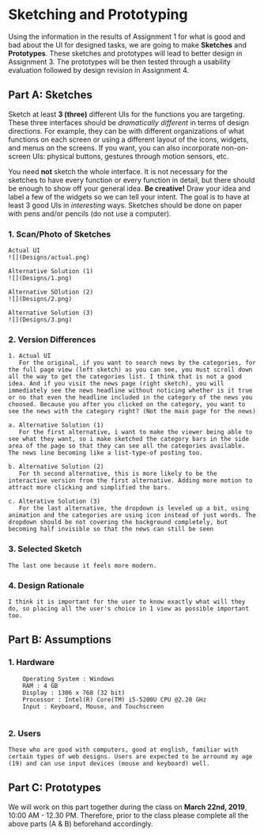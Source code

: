 # Sketching and Prototyping
Using the information in the results of Assignment 1 for what is good and bad about the UI for designed tasks, we are going to make **Sketches** and **Prototypes**. These sketches and prototypes will lead to better design in Assignment 3. The prototypes will be then tested through a usability evaluation followed by design revision in Assignment 4.

## Part A: Sketches
Sketch at least **3 (three)** different UIs for the functions you are targeting. These three interfaces should be _dramatically different_ in terms of design directions. For example, they can be with different organizations of what functions on each screen or using a different layout of the icons, widgets, and menus on the screens. If you want, you can also incorporate non-on-screen UIs: physical buttons, gestures through motion sensors, etc.

You need **not** sketch the whole interface. It is not necessary for the sketches to have every function or every function in detail, but there should be enough to show off your general idea. **Be creative!** Draw your idea and label a few of the widgets so we can tell your intent. The goal is to have at least 3 good UIs in *interesting* ways. Sketches should be done on paper with pens and/or pencils (do not use a computer).

### 1. Scan/Photo of Sketches
```
Actual UI
![](Designs/actual.png)

Alternative Solution (1)
![](Designs/1.png)

Alternative SOlution (2)
![](Designs/2.png)

Alternative Solution (3)
![](Designs/3.png)

```

### 2. Version Differences
```
1. Actual UI
   For the original, if you want to search news by the categories, for the full page view (left sketch) as you can see, you must scroll down all the way to get the categories list. I think that is not a good idea. And if you visit the news page (right sketch), you will immediately see the news headline without noticing whether is it true or no that even the headline included in the category of the news you choosed. Because you after you clicked on the category, you want to see the news with the category right? (Not the main page for the news)
   
a. Alternative Solution (1)
   For the first alternative, i want to make the viewer being able to see what they want, so i make sketched the category bars in the side area of the page so that they can see all the categories available. The news line becoming like a list-type-of posting too.
   
b. Alternative Solution (2)
   For th second alternative, this is more likely to be the interactive version from the first alternative. Adding more motion to attract more clicking and simplified the bars.
   
c. Alterative Solution (3)
   For the last alternative, the dropdown is leveled up a bit, using animation and the categories are using icon instead of just words. The dropdown should be not covering the background completely, but becoming half invisible so that the news can still be seen
```

### 3. Selected Sketch
```
The last one because it feels more modern.
```

### 4. Design Rationale
```
I think it is important for the user to know exactly what will they do, so placing all the user's choice in 1 view as possible important too.
```

## Part B: Assumptions
### 1. Hardware
```
    Operating System : Windows
    RAM : 4 GB
    Display : 1306 x 768 (32 bit)
    Processor : Intel(R) Core(TM) i5-5200U CPU @2.20 GHz 
    Input : Keyboard, Mouse, and Touchscreen
   
```
### 2. Users
```
Those who are good with computers, good at english, familiar with certain types of web designs. Users are expected to be arround my age (19) and can use input devices (mouse and keyboard) well. 
```

## Part C: Prototypes
We will work on this part together during the class on **March 22nd, 2019**, 10:00 AM - 12.30 PM. Therefore, prior to the class please complete all the above parts (A & B) beforehand accordingly.
